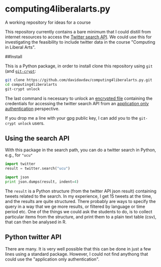 # computing4liberalarts.py
A working repository for ideas for a course

This repository currently contains a bare minimum that I could distill from internet resources to access the [Twitter search API](https://dev.twitter.com/rest/public/search).  We could use this for investigating the feasibility to include twitter data in the course "Computing in Liberal Arts".  

##Install

This is a Python package, in order to install clone this repository using `git` (and [`git-crypt`](https://github.com/AGWA/git-crypt):

```sh
git clone https://github.com/davidavdav/computing4liberalarts.py.git
cd computing4liberalarts
git-crypt unlock
```

The last command is necessary to unlock an [encrypted file](twitter/secret.py) containing the credentials for accessing the twitter search API from an [application only authentication](https://dev.twitter.com/oauth/application-only) perspective. 

If you drop me a line with your gpg public key, I can add you to the `git-crypt unlock` users.  

## Using the search API

With this package in the search path, you can do a twitter search in Python, e.g., for `"ucu"`
```python
import twitter
result = twitter.search("ucu")

import json
print json.dumps(result, indent=4)
```
The `result` is a Python structure (from the twitter API json result) containing tweets related to the search.  In my experience, I get 15 tweets at the time, and the results are quite structured.  There probably are ways to specify the query in a way that we ge more results, or filtered by language or time period etc.   One of the things we could ask the students to do, is to collect particular items from the structure, and print them to a plain text table (csv), that can then be analysed in R. 

## Python twitter API

There are many.  It is very well possible that this can be done in just a few lines using a standard package.  However, I could not find anythong that could use the "application only authentication".

